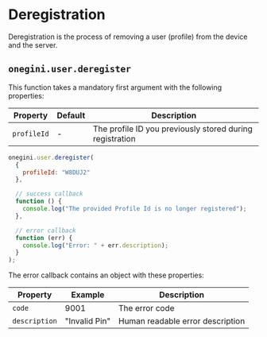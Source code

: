 # Deregistration

Deregistration is the process of removing a user (profile) from the device and the server.

## `onegini.user.deregister`

This function takes a mandatory first argument with the following properties:

| Property | Default | Description |
| --- | --- | --- |
| `profileId` | - | The profile ID you previously stored during registration

```js
onegini.user.deregister(
  {
    profileId: "W8DUJ2"
  },

  // success callback
  function () {
    console.log("The provided Profile Id is no longer registered");
  },

  // error callback
  function (err) {
    console.log("Error: " + err.description);
  }
);
```

The error callback contains an object with these properties:

| Property | Example | Description |
| --- | --- | --- |
| `code` | 9001 | The error code
| `description` | "Invalid Pin" | Human readable error description
